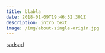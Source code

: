 ```yaml
---
title: blabla
date: 2018-01-09T19:46:52.301Z
description: intro text
image: /img/about-single-origin.jpg
---
```

sadsad
